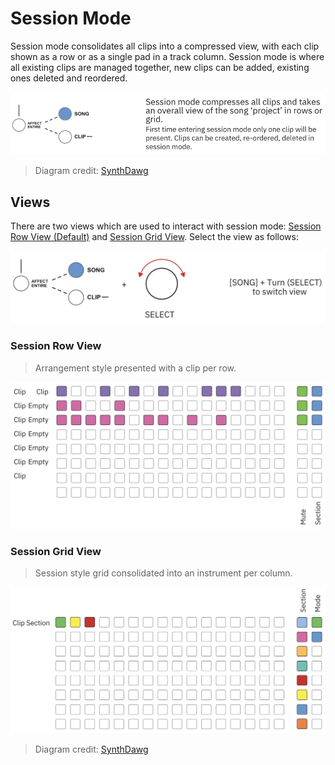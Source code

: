 # Session Mode

Session mode consolidates all clips into a compressed view, with each clip shown as a row or as a single pad in a track column. Session mode is where all existing clips are managed together, new clips can be added, existing ones deleted and reordered. 

![An image of the basics of session mode](../../../images/session-mode-basics.png "Synthstrom Deluge Session Mode Basics")
> Diagram credit: [SynthDawg](https://www.synthdawg.com)

## Views

There are two views which are used to interact with session mode: [Session Row View (Default)](../../ui/views/session/row.md) and [Session Grid View](../../ui/views/session/grid.md). Select the view as follows:

![An image of changing session view](../../../images/change-session-view.png "Synthstrom Deluge Change Session View")

### Session Row View
> Arrangement style presented with a clip per row.

![An image of session row view](../../../images/session-row-view.png "Synthstrom Deluge Session Row View")

### Session Grid View
> Session style grid consolidated into an instrument per column.

![An image of session grid view](../../../images/session-grid-view.png "Synthstrom Deluge Session Grid View")
> Diagram credit: [SynthDawg](https://www.synthdawg.com)


